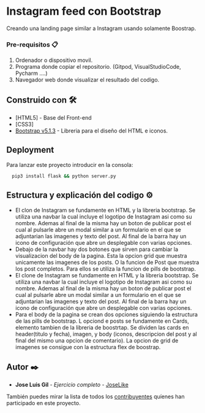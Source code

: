 # Instagram feed con Bootstrap

Creando una landing page similar a Instagram usando solamente Boostrap.

### Pre-requisitos 📋

1. Ordenador o dispositivo movil.
2. Programa donde copiar el repositorio. (Gitpod, VisualStudioCode, Pycharm ....)
3. Navegador web donde visualizar el resultado del codigo.


## Construido con 🛠️

* [HTML5] - Base del Front-end
* [CSS3]
* [Bootstrap v5.1.3](https://getbootstrap.com/) - Libreria para el diseño del HTML e iconos.

## Deployment

Para lanzar este proyecto introducir en la consola:

```bash
  pip3 install flask && python server.py
```


## Estructura y explicación del codigo ⚙️

* El clon de Instagram se fundamente en HTML y la libreria bootstrap. Se utiliza una navbar la cual incluye el logotipo de Instagram asi como su nombre. Ademas al final de la misma hay un boton de publicar post el cual al pulsarle abre un modal similar a un formulario en el que se adjuntarian las imagenes y texto del post. Al final de la barra hay un icono de configuración que abre un desplegable con varias opciones.
* Debajo de la navbar hay dos botones que sirven para cambiar la visualizacion del body de la pagina. Esta la opcion grid que muestra unicamente las imagenes de los posts. O la funcion de Post que muestra los post completos. Para ellos se utiliza la funcion de pills de bootstrap.
* El clone de Instagram se fundamente en HTML y la libreria bootstrap. Se utiliza una navbar la cual incluye el logotipo de Instagram asi como su nombre. Ademas al final de la misma hay un boton de publicar post el cual al pulsarle abre un modal similar a un formulario en el que se adjuntarian las imagenes y texto del post. Al final de la barra hay un icono de configuración que abre un desplegable con varias opciones.
* Para el body de la pagina se crean dos opciones siguiendo la estructura de las pills de bootstrap. L opciond e posts se fundamente en Cards, elemento tambien de la libreria de boostrtap. Se dividen las cards en header(titulo y fecha), imagen, y body (iconos, descripcion del post y al final del mismo una opcion de comentario). La opcion de grid de imagenes se consigue con la estructura flex de boostrap.


## Autor ✒️

* **Jose Luis Gil** - *Ejercicio completo* - [JoseLike](https://github.com/JoseLike)

También puedes mirar la lista de todos los [contribuyentes](https://github.com/JoseLike/excuse-generator/contributors) quíenes han participado en este proyecto. 
